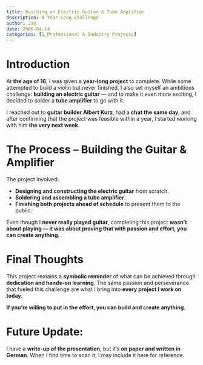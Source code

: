 ```yaml
---
title: Building an Electric Guitar & Tube Amplifier
description: A Year-Long Challenge
author: Jan
date: 2006-04-14
categories: [1_Professional & Industry Projects]
---
```


# Introduction

At **the age of 16**, I was given a **year-long project** to complete. While some attempted to 
build a violin but never finished, I also set myself an ambitious challenge: **building an electric 
guitar** — and to make it even more exciting, I decided to solder a **tube amplifier** to go with it.

I reached out to **guitar builder Albert Kurz**, had a **chat the same day**, and after 
confirming that the project was feasible within a year, I started working with him **the very next 
week**.

# The Process – Building the Guitar & Amplifier

The project involved:

- **Designing and constructing the electric guitar** from scratch.
- **Soldering and assembling a tube amplifier**.
- **Finishing both projects ahead of schedule** to present them to the public.

Even though I **never really played guitar**, completing this project **wasn’t about playing — it 
was about proving that with passion and effort, you can create anything.**

# Final Thoughts

This project remains a **symbolic reminder** of what can be achieved through **dedication and 
hands-on learning**. The same passion and perseverance that fueled this challenge are what I 
bring into **every project I work on today**.

**If you’re willing to put in the effort, you can build and create anything**.

# Future Update:

I have a **write-up of the presentation**, but it’s **on paper and written in German**. When I 
find time to scan it, I may include it here for reference.
